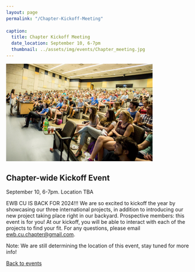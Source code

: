 ```yaml
---
layout: page
permalink: "/Chapter-Kickoff-Meeting"

caption:
  title: Chapter Kickoff Meeting
  date_location: September 10, 6-7pm
  thumbnail: ../assets/img/events/Chapter_meeting.jpg
---
```


<img src="../assets/img/events/Chapter_meeting.jpg" alt="Chapter Kickoff" width="400"/>

<div>
	<h2 class="section-heading text-uppercase">Chapter-wide Kickoff Event</h2>
</div>

<div>
  <p class="text-muted">September 10, 6-7pm. Location TBA</p>
</div>

EWB CU IS BACK FOR 2024!!! We are so excited to kickoff the year by showcasing our three international projects, in addition to introducing our new project taking place right in our backyard. Prospective members: this event is for you! At our kickoff, you will be able to interact with each of the projects to find your fit. For any questions, please email <a href="mailto:ewb.cu.chapter@gmail.com">ewb.cu.chapter@gmail.com</a>.

Note: We are still determining the location of this event, stay tuned for more info!

<a href="/events"><u>Back to events</u></a>